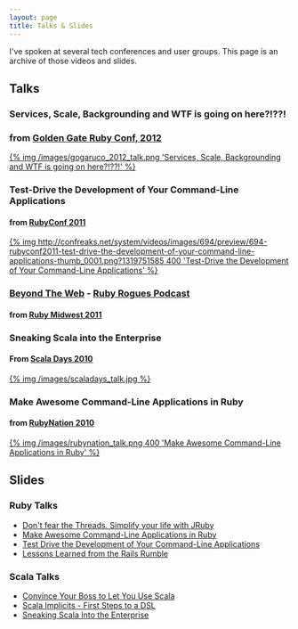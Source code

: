 ```yaml
---
layout: page
title: Talks & Slides
---
```

I've spoken at several tech conferences and user groups.  This page is an archive of those videos and slides.

## Talks

### Services, Scale, Backgrounding and WTF is going on here?!??!
### from <a href="http://gogaruco.com">Golden Gate Ruby Conf, 2012</a>
<a href="http://confreaks.com/videos/1119-gogaruco2012-services-scale-backgrounding-and-wtf-is-going-on-here">
{% img /images/gogaruco_2012_talk.png 'Services, Scale, Backgrounding and WTF is going on here?!??!' %}
</a>

### Test-Drive the Development of Your Command-Line Applications
#### from <a href="http://rubyconf.org/">RubyConf 2011</a>
<a href="http://confreaks.net/videos/694-rubyconf2011-test-drive-the-development-of-your-command-line-applications">
{% img http://confreaks.net/system/videos/images/694/preview/694-rubyconf2011-test-drive-the-development-of-your-command-line-applications-thumb_0001.png?1319751585 400 'Test-Drive the Development of Your Command-Line Applications' %}</a>

### <a href="http://rubyrogues.com/028-beyond-the-web/">Beyond The Web</a> - <a href="http://www.rubyrogues.com">Ruby Rogues Podcast</a>
#### from <a href="http://www.rubymidwest.com/">Ruby Midwest 2011</a>

### Sneaking Scala into the Enterprise
#### From <a href="http://days2010.scala-lang.org/node/136">Scala Days 2010</a>
<a href="http://days2010.scala-lang.org/node/138/169">{% img /images/scaladays_talk.jpg %}</a>

### Make Awesome Command-Line Applications in Ruby
#### from <a href="http://www.rubynation.org/">RubyNation 2010</a>
<a href="http://blip.tv/rubynation/david-copeland-make-awesome-command-line-applications-in-ruby-5562265">{% img /images/rubynation_talk.png 400 'Make Awesome Command-Line Applications in Ruby' %}</a>


## Slides

### Ruby Talks

* [Don't fear the Threads. Simplify your life with JRuby][jruby-threads]
* [Make Awesome Command-Line Applications in Ruby][awesome-cli]
* [Test Drive the Development of Your Command-Line Applications][tdd-cli]
* [Lessons Learned from the Rails Rumble][rumble]

### Scala Talks

* [Convince Your Boss to Let You Use Scala][scala-boss]
* [Scala Implicits - First Steps to a DSL][scala-dsl]
* [Sneaking Scala Into the Enterprise][scala-enterprise]

[awesome-cli]: http://awesome-cli-ruby.heroku.com/#1
[scala-boss]: http://scala-boss.heroku.com/#1
[scala-dsl]: http://scala-dsl.heroku.com/#1
[scala-enterprise]: http://sneaking-scala.heroku.com/
[tdd-cli]: http://tdd-ruby-cli.heroku.com/#1
[rumble]: http://thanksgiving-rumble.heroku.com/#1
[jruby-threads]: http://speakerdeck.com/u/davetron5000/p/dont-fear-the-threads-simplify-your-life-with-jruby
